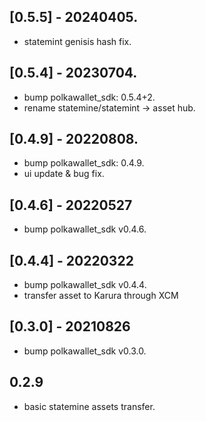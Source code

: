 ## [0.5.5] - 20240405.

* statemint genisis hash fix.

## [0.5.4] - 20230704.

* bump polkawallet_sdk: 0.5.4+2.
* rename statemine/statemint -> asset hub.

## [0.4.9] - 20220808.

* bump polkawallet_sdk: 0.4.9.
* ui update & bug fix.

## [0.4.6] - 20220527

* bump polkawallet_sdk v0.4.6.

## [0.4.4] - 20220322

* bump polkawallet_sdk v0.4.4.
* transfer asset to Karura through XCM

## [0.3.0] - 20210826

* bump polkawallet_sdk v0.3.0.

## 0.2.9

* basic statemine assets transfer.

